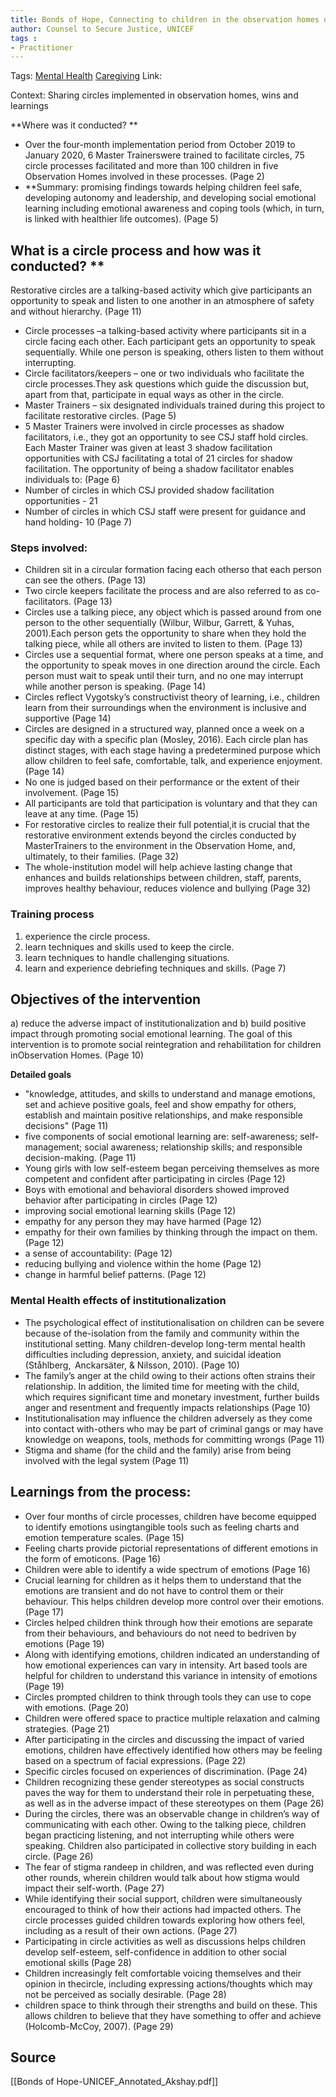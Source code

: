 ```yaml
---
title: Bonds of Hope, Connecting to children in the observation homes of Rajasthan
author: Counsel to Secure Justice, UNICEF
tags :
- Practitioner
---
```

Tags: [Mental Health](Mental%20Health)  [Caregiving](Caregiving)
Link:

Context: Sharing circles implemented in observation homes, wins and learnings 

**Where was it conducted? **
- Over the four-month implementation period from October 2019 to January 2020, 6 Master Trainerswere trained to facilitate circles, 75 circle processes facilitated and more than 100 children in five Observation Homes involved in these processes. (Page 2)
-  **Summary: promising findings towards helping children feel safe, developing autonomy and leadership, and developing social emotional learning including emotional awareness and coping tools (which, in turn, is linked with healthier life outcomes). (Page 5)


## What is a circle process and how was it conducted? **

Restorative circles are a talking-based activity which give participants an opportunity to speak and listen to one another in an atmosphere of safety and without hierarchy. (Page 11)
- Circle processes –a talking-based activity where participants sit in a circle facing each other. Each participant gets an opportunity to speak sequentially. While one person is speaking, others listen to them without interrupting.
- Circle facilitators/keepers – one or two individuals who facilitate the circle processes.They ask questions which guide the discussion but, apart from that, participate in equal ways as other in the circle.
- Master Trainers – six designated individuals trained during this project to facilitate restorative circles. (Page 5)
- 5 Master Trainers were involved in circle processes as shadow facilitators, i.e., they got an opportunity to see CSJ staff hold circles. Each Master Trainer was given at least 3 shadow facilitation opportunities with CSJ facilitating a total of 21 circles for shadow facilitation. The opportunity of being a shadow facilitator enables individuals to: (Page 6)
-  Number of circles in which CSJ provided shadow facilitation opportunities - 21
-  Number of circles in which CSJ staff were present for guidance and hand holding- 10  (Page 7)

### Steps involved:

- Children sit in a circular formation facing each otherso that each person can see the others. (Page 13)
- Two circle keepers facilitate the process and are also referred to as co-facilitators. (Page 13)
- Circles use a talking piece, any object which is passed around from one person to the other sequentially (Wilbur, Wilbur, Garrett, & Yuhas, 2001).Each person gets the opportunity to share when they hold the talking piece, while all others are invited to listen to them. (Page 13)
- Circles use a sequential format, where one person speaks at a time, and the opportunity to speak moves in one direction around the circle. Each person must wait to speak until their turn, and no one may interrupt while another person is speaking. (Page 14)
- Circles reflect Vygotsky’s constructivist theory of learning, i.e., children learn from their surroundings when the environment is inclusive and supportive (Page 14)
- Circles are designed in a structured way, planned once a week on a specific day with a specific plan (Mosley, 2016). Each circle plan has distinct stages, with each stage having a predetermined purpose which allow children to feel safe, comfortable, talk, and experience enjoyment. (Page 14)
- No one is judged based on their performance or the extent of their involvement. (Page 15)
- All participants are told that participation is voluntary and that they can leave at any time. (Page 15)
-  For restorative circles to realize their full potential,it is crucial that the restorative environment extends beyond the circles conducted by MasterTrainers to the environment in the Observation Home, and, ultimately, to their families. (Page 32)
- The whole-institution model will help achieve lasting change that enhances and builds relationships between children, staff, parents, improves healthy behaviour, reduces violence and bullying (Page 32)


### Training process
1. experience the circle process.
2. learn techniques and skills used to keep the circle.
3. learn techniques to handle challenging situations.
4. learn and experience debriefing techniques and skills. (Page 7)

## Objectives of the intervention

a) reduce the adverse impact of institutionalization and 
b) build positive impact through promoting social emotional learning. 
The goal of this intervention is to promote social reintegration and rehabilitation for children inObservation Homes. (Page 10)

**Detailed goals**
- "knowledge, attitudes, and skills to understand and manage emotions, set and achieve positive goals, feel and show empathy for others, establish and maintain positive relationships, and make responsible decisions" (Page 11)
- five components of social emotional learning are: self-awareness; self-management; social awareness; relationship skills; and responsible decision-making. (Page 11)
- Young girls with low self-esteem began perceiving themselves as more competent and confident after participating in circles (Page 12)
- Boys with emotional and behavioral disorders showed improved behavior after participating in circles (Page 12)
- improving social emotional learning skills (Page 12)
- empathy for any person they may have harmed (Page 12)
- empathy for their own families by thinking through the impact on them. (Page 12)
- a sense of accountability: (Page 12)
- reducing bullying and violence within the home (Page 12)
- change in harmful belief patterns. (Page 12)


### Mental Health effects of institutionalization
- The psychological effect of institutionalisation on children can be severe because of the-isolation from the family and community within the institutional setting. Many children-develop long-term mental health difficulties including depression, anxiety, and suicidal ideation (Ståhlberg,  Anckarsäter, & Nilsson, 2010). (Page 10)
- The family’s anger at the child owing to their actions often strains their relationship. In addition, the limited time for meeting with the child, which requires significant time and monetary investment, further builds anger and resentment and frequently impacts relationships (Page 10)
- Institutionalisation may influence the children adversely as they come into contact with-others who may be part of criminal gangs or may have knowledge on weapons, tools, methods for committing wrongs (Page 11)
- Stigma and shame (for the child and the family) arise from being involved with the legal system (Page 11)

## Learnings from the process:
- Over four months of circle processes, children have become equipped to identify emotions usingtangible tools such as feeling charts and emotion temperature scales. (Page 15)
- Feeling charts provide pictorial representations of different emotions in the form of emoticons. (Page 16)
- Children were able to identify a wide spectrum of emotions (Page 16)
- Crucial learning for children as it helps them to understand that the emotions are transient and do not have to control them or their behaviour. This helps children develop more control over their emotions. (Page 17)
- Circles helped children think through how their emotions are separate from their behaviours, and behaviours do not need to bedriven by emotions (Page 19)
- Along with identifying emotions, children indicated an understanding of how emotional experiences can vary in intensity. Art based tools are helpful for children to understand this variance in intensity of emotions (Page 19)
- Circles prompted children to think through tools they can use to cope with emotions. (Page 20)
- Children were offered space to practice multiple relaxation and calming strategies. (Page 21)
- After participating in the circles and discussing the impact of varied emotions, children have effectively identified how others may be feeling based on a spectrum of facial expressions. (Page 22)
- Specific circles focused on experiences of discrimination. (Page 24)
- Children recognizing these gender stereotypes as social constructs paves the way for them to understand their role in perpetuating these, as well as in the adverse impact of these stereotypes on them (Page 26)
- During the circles, there was an observable change in children’s way of communicating with each other. Owing to the talking piece, children began practicing listening, and not interrupting while others were speaking. Children also participated in collective story building in each circle. (Page 26)
- The fear of stigma randeep in children, and was reflected even during other rounds, wherein children would talk about how stigma would impact their self-worth. (Page 27)
- While identifying their social support, children were simultaneously encouraged to think of how their actions had impacted others. The circle processes guided children towards exploring how others feel, including as a result of their own actions. (Page 27)
- Participating in circle activities as well as discussions helps children develop self-esteem, self-confidence in addition to other social emotional skills (Page 28)
- Children increasingly felt comfortable voicing themselves and their opinion in thecircle, including expressing actions/thoughts which may not be perceived as socially desirable. (Page 28)
- children space to think through their strengths and build on these. This allows children to believe that they have something to offer and achieve (Holcomb-McCoy, 2007). (Page 29)

## Source
[[Bonds of Hope-UNICEF_Annotated_Akshay.pdf]]